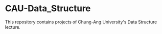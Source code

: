 # CAU-Data_Structure
This repository contains projects of Chung-Ang University's Data Structure lecture.
